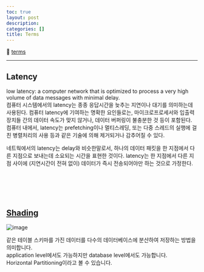 ```yaml
---
toc: true
layout: post
description: 
categories: []
title: Terms
---
```


📎 [terms](http://www.terms.co.kr/)

---

## Latency  
low latency: a computer network that is optimized to process a very high volume of data messages with minimal delay.  
컴퓨터 시스템에서의 latency는 종종 응답시간을 늦추는 지연이나 대기를 의미하는데 사용된다. 컴퓨터 latency에 기여하는 명확한 요인들로는, 마이크로프로세서와 입출력장치들 간의 데이터 속도가 맞지 않거나, 데이터 버퍼링이 불충분한 것 등이 포함된다. 컴퓨터 내에서, latency는 prefetching이나 멀티스레딩, 또는 다중 스레드의 실행에 걸친 병렬처리의 사용 등과 같은 기술에 의해 제거되거나 감추어질 수 있다.

네트웍에서의 latency는 delay와 비슷한말로서, 하나의 데이터 패킷을 한 지점에서 다른 지점으로 보내는데 소요되는 시간을 표현한 것이다. latency는 한 지점에서 다른 지점 사이에 (지연시간이 전혀 없이) 데이터가 즉시 전송되어야만 하는 것으로 가정한다.  

<br><br>
---

## [Shading](https://nesoy.github.io/articles/2018-05/Database-Shard)  
![image](https://user-images.githubusercontent.com/83441376/158138397-8a5d7d83-59cb-48ea-9310-12aa5d7aae45.png)

같은 테이블 스키마를 가진 데이터를 다수의 데이터베이스에 분산하여 저장하는 방법을 의미합니다.  
application level에서도 가능하지만 database level에서도 가능합니다.  
Horizontal Partitioning이라고 볼 수 있습니다.  


<br><br>
---
